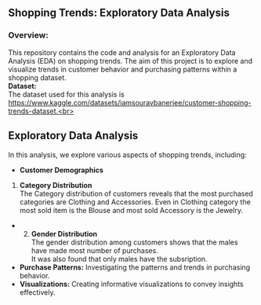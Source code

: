 ## **Shopping Trends: Exploratory Data Analysis**<br>
### **Overview:**<br>
This repository contains the code and analysis for an Exploratory Data Analysis (EDA) on shopping trends. The aim of this project is to explore and visualize trends in customer behavior and purchasing patterns within a shopping dataset.<br>
**Dataset:**<br>
The dataset used for this analysis is https://www.kaggle.com/datasets/iamsouravbanerjee/customer-shopping-trends-dataset.<br>
## **Exploratory Data Analysis**<br>
In this analysis, we explore various aspects of shopping trends, including:<br>
- **Customer Demographics**<br>
1. **Category Distribution**<br>
The Category distribution of customers reveals that the most purchased categories are Clothing and Accessories.
Even in Clothing category the most sold item is the Blouse and most sold Accessory is the Jewelry.<br>
- 2. **Gender Distribution**<br>
The gender distribution among customers shows that the males have made most number of purchases.<br>
It was also found that only males have the subsription.<br>
- **Purchase Patterns:** Investigating the patterns and trends in purchasing behavior.<br>
- **Visualizations:** Creating informative visualizations to convey insights effectively.<br>

